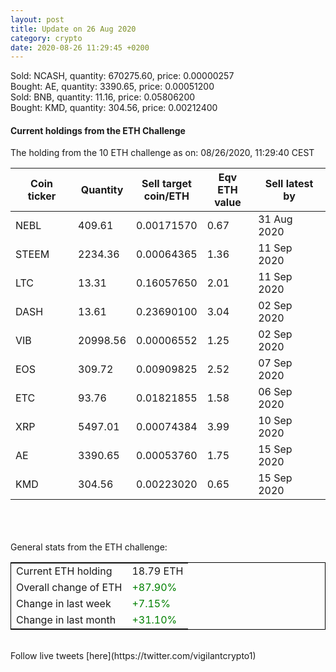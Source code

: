 ```yaml
---
layout: post
title: Update on 26 Aug 2020
category: crypto
date: 2020-08-26 11:29:45 +0200
---
```

<!-- Global site tag (gtag.js) - Google Analytics -->
<script async src="https://www.googletagmanager.com/gtag/js?id=UA-103831149-5"></script>
<script>
  window.dataLayer = window.dataLayer || [];
  function gtag(){dataLayer.push(arguments);}
  gtag('js', new Date());

  gtag('config', 'UA-103831149-5');
</script>
Sold: NCASH, quantity:    670275.60, price:   0.00000257<br>Bought: AE, quantity:      3390.65, price:   0.00051200<br>Sold: BNB, quantity:        11.16, price:   0.05806200<br>Bought: KMD, quantity:       304.56, price:   0.00212400<br>

#### Current holdings from the ETH Challenge

The holding from the 10 ETH challenge as on: 08/26/2020, 11:29:40 CEST

|Coin ticker|Quantity|Sell target<br>coin/ETH|Eqv ETH<br>value|Sell latest by|
|-----------|--------|-----------|-----------|--------------|
NEBL|409.61|  0.00171570|0.67|31 Aug 2020|
STEEM|2234.36|  0.00064365|1.36|11 Sep 2020|
LTC|13.31|  0.16057650|2.01|11 Sep 2020|
DASH|13.61|  0.23690100|3.04|02 Sep 2020|
VIB|20998.56|  0.00006552|1.25|02 Sep 2020|
EOS|309.72|  0.00909825|2.52|07 Sep 2020|
ETC|93.76|  0.01821855|1.58|06 Sep 2020|
XRP|5497.01|  0.00074384|3.99|10 Sep 2020|
AE|3390.65|  0.00053760|1.75|15 Sep 2020|
KMD|304.56|  0.00223020|0.65|15 Sep 2020|

<br>
<br>
<br>
General stats from the ETH challenge:

<table style="border:1px solid black;margin-left:auto;margin-right:auto;">
	<tbody>
	<tr>
		<td>Current ETH holding</td>
		<td>     18.79 ETH</td>
	</tr>
	<tr>
		<td>Overall change of ETH</td>
		<td><font color="green">+87.90%</font></td>
	</tr>
	<tr>
		<td>Change in last week</td>
		<td><font color="green">+7.15%</font></td>
	</tr>
	<tr>
		<td>Change in last month</td>
		<td><font color="green">+31.10%</font></td>
	</tr>
	</tbody>
</table>

<br>
Follow live tweets [here](https://twitter.com/vigilantcrypto1)
<br>
<br>